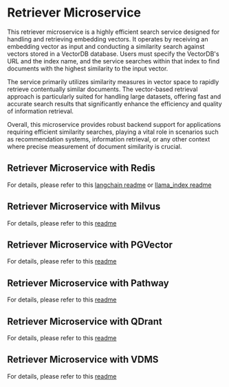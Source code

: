 # Retriever Microservice

This retriever microservice is a highly efficient search service designed for handling and retrieving embedding vectors. It operates by receiving an embedding vector as input and conducting a similarity search against vectors stored in a VectorDB database. Users must specify the VectorDB's URL and the index name, and the service searches within that index to find documents with the highest similarity to the input vector.

The service primarily utilizes similarity measures in vector space to rapidly retrieve contentually similar documents. The vector-based retrieval approach is particularly suited for handling large datasets, offering fast and accurate search results that significantly enhance the efficiency and quality of information retrieval.

Overall, this microservice provides robust backend support for applications requiring efficient similarity searches, playing a vital role in scenarios such as recommendation systems, information retrieval, or any other context where precise measurement of document similarity is crucial.

## Retriever Microservice with Redis

For details, please refer to this [langchain readme](redis/langchain/README.md) or [llama_index readme](redis/llama_index/README.md)

## Retriever Microservice with Milvus

For details, please refer to this [readme](milvus/langchain/README.md)

## Retriever Microservice with PGVector

For details, please refer to this [readme](pgvector/langchain/README.md)

## Retriever Microservice with Pathway

For details, please refer to this [readme](pathway/langchain/README.md)

## Retriever Microservice with QDrant

For details, please refer to this [readme](qdrant/haystack/README.md)

## Retriever Microservice with VDMS

For details, please refer to this [readme](vdms/langchain/README.md)

